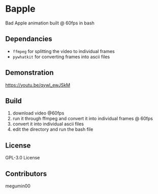 # Bapple
Bad Apple animation built @ 60fps in bash

## Dependancies 
- `ffmpeg` for splitting the video to individual frames
- `pywhatkit` for converting frames into ascii files

## Demonstration
https://youtu.be/qywl_ewJSkM

## Build
1) download video @60fps
2) run it through ffmpeg and convert it into individual frames @ 60fps 
3) convert it into individual ascii files 
4) edit the directory and run the bash file 

## License
GPL-3.0 License

## Contributors
megumin00
